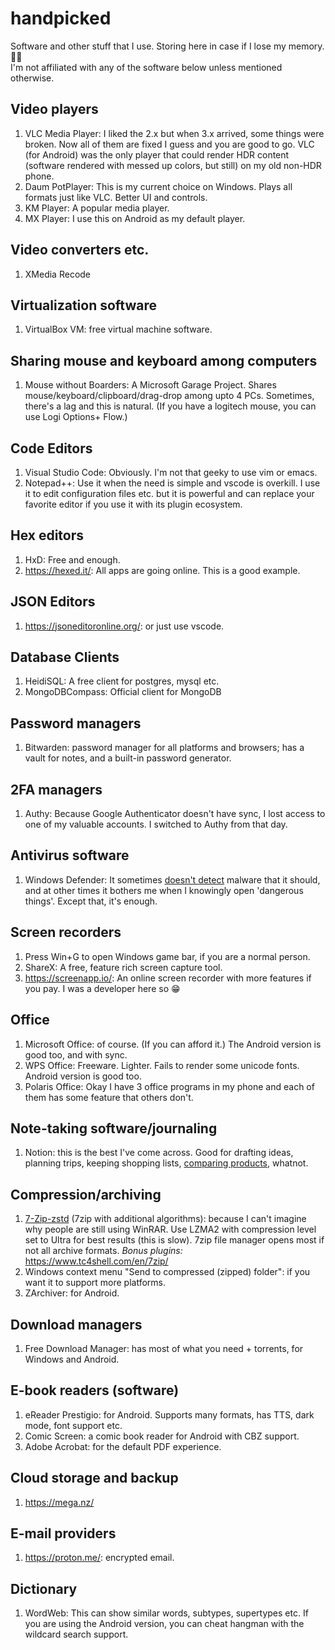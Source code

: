 # handpicked

Software and other stuff that I use. Storing here in case if I lose my memory. 🤷‍♂️  
I'm not affiliated with any of the software below unless mentioned otherwise.

## Video players

1. VLC Media Player: I liked the 2.x but when 3.x arrived, some things were broken. Now all of them are fixed I guess and you are good to go. VLC (for Android) was the only player that could render HDR content (software rendered with messed up colors, but still) on my old non-HDR phone.
2. Daum PotPlayer: This is my current choice on Windows. Plays all formats just like VLC. Better UI and controls.
3. KM Player: A popular media player.
4. MX Player: I use this on Android as my default player.

## Video converters etc.

1. XMedia Recode

## Virtualization software

1. VirtualBox VM: free virtual machine software.

## Sharing mouse and keyboard among computers

1. Mouse without Boarders: A Microsoft Garage Project. Shares mouse/keyboard/clipboard/drag-drop among upto 4 PCs. Sometimes, there's a lag and this is natural. (If you have a logitech mouse, you can use Logi Options+ Flow.)

## Code Editors

1. Visual Studio Code: Obviously. I'm not that geeky to use vim or emacs.
2. Notepad++: Use it when the need is simple and vscode is overkill. I use it to edit configuration files etc. but it is powerful and can replace your favorite editor if you use it with its plugin ecosystem.

## Hex editors

1. HxD: Free and enough.
2. https://hexed.it/: All apps are going online. This is a good example.

## JSON Editors

1. https://jsoneditoronline.org/: or just use vscode.

## Database Clients

1. HeidiSQL: A free client for postgres, mysql etc.
2. MongoDBCompass: Official client for MongoDB

## Password managers

1. Bitwarden: password manager for all platforms and browsers; has a vault for notes, and a built-in password generator.

## 2FA managers

1. Authy: Because Google Authenticator doesn't have sync, I lost access to one of my valuable accounts. I switched to Authy from that day.

## Antivirus software

1. Windows Defender: It sometimes [doesn't detect](https://twitter.com/hexmint/status/1370578440898846723) malware that it should, and at other times it bothers me when I knowingly open 'dangerous things'. Except that, it's enough.

## Screen recorders

1. Press Win+G to open Windows game bar, if you are a normal person.
2. ShareX: A free, feature rich screen capture tool.
3. https://screenapp.io/: An online screen recorder with more features if you pay. I was a developer here so 😁

## Office

1. Microsoft Office: of course. (If you can afford it.) The Android version is good too, and with sync.
2. WPS Office: Freeware. Lighter. Fails to render some unicode fonts. Android version is good too.
3. Polaris Office: Okay I have 3 office programs in my phone and each of them has some feature that others don't.

## Note-taking software/journaling

1. Notion: this is the best I've come across. Good for drafting ideas, planning trips, keeping shopping lists, [comparing products](https://twitter.com/hexmint/status/1355204683791429634), whatnot.

## Compression/archiving

1. [7-Zip-zstd](https://mcmilk.de/projects/7-Zip-zstd/) (7zip with additional algorithms): because I can't imagine why people are still using WinRAR. Use LZMA2 with compression level set to Ultra for best results (this is slow). 7zip file manager opens most if not all archive formats. _Bonus plugins:_ https://www.tc4shell.com/en/7zip/
3. Windows context menu "Send to compressed (zipped) folder": if you want it to support more platforms.
4. ZArchiver: for Android.

## Download managers

1. Free Download Manager: has most of what you need + torrents, for Windows and Android.

## E-book readers (software)

1. eReader Prestigio: for Android. Supports many formats, has TTS, dark mode, font support etc.
2. Comic Screen: a comic book reader for Android with CBZ support.
3. Adobe Acrobat: for the default PDF experience.

## Cloud storage and backup

1. https://mega.nz/

## E-mail providers

1. https://proton.me/: encrypted email.

## Dictionary

1. WordWeb: This can show similar words, subtypes, supertypes etc. If you are using the Android version, you can cheat hangman with the wildcard search support.
